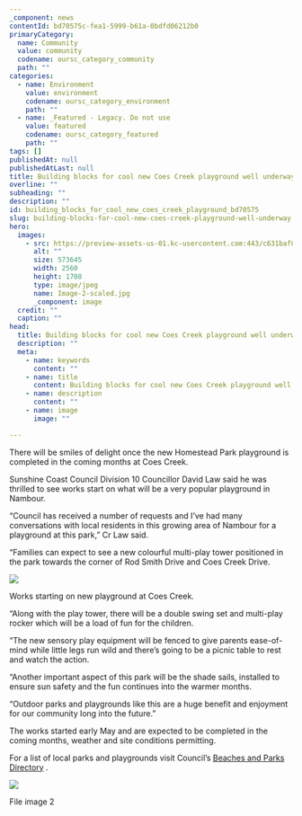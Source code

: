 ```yaml
---
_component: news
contentId: bd70575c-fea1-5999-b61a-0bdfd06212b0
primaryCategory:
  name: Community
  value: community
  codename: oursc_category_community
  path: ""
categories:
  - name: Environment
    value: environment
    codename: oursc_category_environment
    path: ""
  - name: _Featured - Legacy. Do not use
    value: featured
    codename: oursc_category_featured
    path: ""
tags: []
publishedAt: null
publishedAtLast: null
title: Building blocks for cool new Coes Creek playground well underway
overline: ""
subheading: ""
description: ""
id: building_blocks_for_cool_new_coes_creek_playground_bd70575
slug: building-blocks-for-cool-new-coes-creek-playground-well-underway
hero:
  images:
    - src: https://preview-assets-us-01.kc-usercontent.com:443/c631baf8-1b46-001f-580c-d0001b68b4a8/4c8c72d8-84c5-49b6-aa66-6d9a5e724a9c/Image-2-scaled.jpg
      alt: ""
      size: 573645
      width: 2560
      height: 1708
      type: image/jpeg
      name: Image-2-scaled.jpg
      _component: image
  credit: ""
  caption: ""
head:
  title: Building blocks for cool new Coes Creek playground well underway
  description: ""
  meta:
    - name: keywords
      content: ""
    - name: title
      content: Building blocks for cool new Coes Creek playground well underway
    - name: description
      content: ""
    - name: image
      image: ""

---
```

There will be smiles of delight once the new Homestead Park playground is completed in the coming months at Coes Creek.

Sunshine Coast Council Division 10 Councillor David Law said he was thrilled to see works start on what will be a very popular playground in Nambour. 

“Council has received a number of requests and I’ve had many conversations with local residents in this growing area of Nambour for a playground at this park,” Cr Law said.

“Families can expect to see a new colourful multi-play tower positioned in the park towards the corner of Rod Smith Drive and Coes Creek Drive.

![](https://preview-assets-us-01.kc-usercontent.com:443/c631baf8-1b46-001f-580c-d0001b68b4a8/82c5f838-7104-4d5e-81fd-269494141a70/Image-3-1-1024x768.jpg)

Works starting on new playground at Coes Creek.

“Along with the play tower, there will be a double swing set and multi-play rocker which will be a load of fun for the children. 

“The new sensory play equipment will be fenced to give parents ease-of-mind while little legs run wild and there’s going to be a picnic table to rest and watch the action.

“Another important aspect of this park will be the shade sails, installed to ensure sun safety and the fun continues into the warmer months.

“Outdoor parks and playgrounds like this are a huge benefit and enjoyment for our community long into the future.”

The works started early May and are expected to be completed in the coming months, weather and site conditions permitting.

For a list of local parks and playgrounds visit Council’s [Beaches and Parks Directory](https://www.sunshinecoast.qld.gov.au/Experience-Sunshine-Coast/Beaches-and-Parks/Beaches-and-Parks-Directory)
.

![](https://preview-assets-us-01.kc-usercontent.com:443/c631baf8-1b46-001f-580c-d0001b68b4a8/d2ca9dc3-04c6-46f1-9e12-c3ed28425fcc/Image-1-1024x681.jpg)

File image 2
